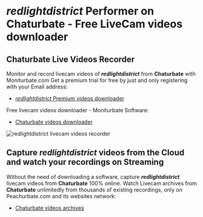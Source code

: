 # _redlightdistrict_ Performer on Chaturbate - Free LiveCam videos downloader

## Chaturbate Live Videos Recorder

Monitor and record livecam videos of **_redlightdistrict_** from **Chaturbate** with Moniturbate.com
Get a premium trial for free by just and only registering with your Email address:
* [_redlightdistrict_ Premium videos downloader](https://moniturbate.com/request-demo-licence-key.html)

Free livecam videos downloader - Moniturbate Software:
* [Chaturbate videos downloader](https://moniturbate.com/moniturbate-download-software.html)

![_redlightdistrict_ livecam videos recorder](https://peachurnet.com/templates/moniturbate-software.png)


## Capture _redlightdistrict_ videos from the Cloud and watch your recordings on Streaming

Without the need of downloading a software, capture **_redlightdistrict_** livecam videos from **Chaturbate** 100% online.
Watch Livecam archives from **Chaturbate** unlimitedly from thousands of existing recordings, only on Peachurbate.com and its websites network:
* [Chaturbate videos archives](https://peachurnet.com/)